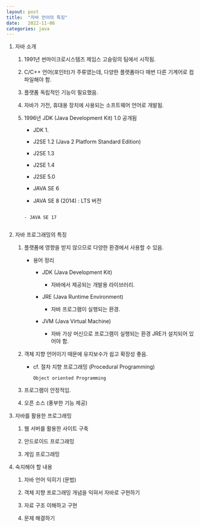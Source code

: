 ```yaml
---
layout: post
title:  "자바 언어의 특징"
date:   2022-11-06
categories: java
---
```

1. 자바 소개

    1) 1991년 썬마이크로시스템즈 제임스 고슬링의 팀에서 시작됨.

    2) C/C++ 언어(포인터)가 주류였는데, 다양한 플랫폼마다 매번 다른 기계어로 컴파일해야 함.

    3) 플랫폼 독립적인 기능이 필요했음.

    4) 자바가 가전, 휴대용 장치에 사용되는 소프트웨어 언어로 개발됨.

    5) 1996년 JDK (Java Development Kit) 1.0 공개됨

        - JDK 1.
        
        - J2SE 1.2 (Java 2 Platform Standard Edition)

        - J2SE 1.3

        - J2SE 1.4

        - J2SE 5.0

        - JAVA SE 6

        - JAVA SE 8 (2014) : LTS 버전

        ~~~~~~~~

        - JAVA SE 17


2. 자바 프로그래밍의 특징

    1) 플랫폼에 영향을 받지 않으므로 다양한 환경에서 사용할 수 있음.

        - 용어 정리

            - JDK (Java Development Kit)

                - 자바에서 제공되는 개발용 라이브러리.

            - JRE (Java Runtime Environment)

                - 자바 프로그램이 실행되는 환경.

            - JVM (Java Virtual Machine)

                - 자바 가상 머신으로 프로그램이 실행되는 환경 JRE가
                  설치되어 있어야 함.

    2) 객체 지향 언어이기 때문에 유지보수가 쉽고 확장성 좋음.

        - cf. 절차 지향 프로그래밍 (Procedural Programming)

              Object oriented Programming

    3) 프로그램이 안정적임.

    4) 오픈 소스 (풍부한 기능 제공)

3. 자바를 활용한 프로그래밍

    1) 웹 서버를 활용한 사이트 구축

    2) 안드로이드 프로그래밍

    3) 게임 프로그래밍

4. 숙지해야 할 내용

    1) 자바 언어 익히기 (문법)

    2) 객체 지향 프로그래밍 개념을 익혀서 자바로 구현하기

    3) 자료 구조 이해하고 구현
    
    4) 문제 해결하기